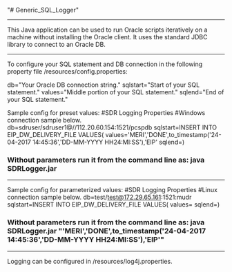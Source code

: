 "# Generic_SQL_Logger" 

*****************

This Java application can be used to run Oracle scripts iteratively on a machine without installing the Oracle client.
It uses the standard JDBC library to connect to an Oracle DB.

*****************

To configure your SQL statement and DB connection in the following property file /resources/config.properties:

db="Your Oracle DB connection string."
sqlstart="Start of your SQL statement." 
values="Middle portion of your SQL statement." 
sqlend="End of your SQL statement." 

Sample config for preset values:
#SDR Logging Properties
#Windows connection sample below.
db=sdruser/sdruser1@//112.20.60.154:1521/pcspdb
sqlstart=INSERT INTO  EIP_DW_DELIVERY_FILE  VALUES(
values='MERI','DONE',to_timestamp('24-04-2017 14:45:36','DD-MM-YYYY HH24:MI:SS'),'EIP'
sqlend=)  

### Without parameters run it from the command line as: java SDRLogger.jar ### 

***************

Sample config for parameterized values:
#SDR Logging Properties
#Linux connection sample below.
db=test/test@172.29.65.161:1521:mudr
sqlstart=INSERT INTO EIP_DW_DELIVERY_FILE VALUES(
values=
sqlend=)

### Without parameters run it from the command line as: java SDRLogger.jar "'MERI','DONE',to_timestamp('24-04-2017 14:45:36','DD-MM-YYYY HH24:MI:SS'),'EIP'"  ## 

*******************************************

Logging can be configured in /resources/log4j.properties.

